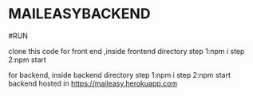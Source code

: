 # MAILEASYBACKEND

#RUN

clone this code
for front end ,inside frontend directory
step 1:npm i
step 2:npm start

for backend, inside backend directory
step 1:npm i
step 2:npm start
backend hosted in https://maileasy.herokuapp.com
